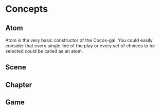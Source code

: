 # Concepts

## Atom
Atom is the very basic constructor of the Cocos-gal. You could easily consider that every single line of the play or every set of choices to be selected could be called as an atom.

## Scene

## Chapter

## Game
